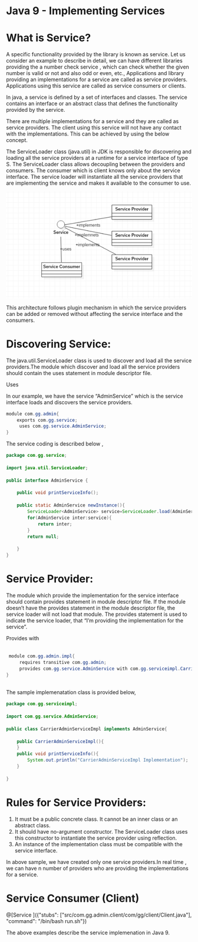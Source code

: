 # Java 9 - Implementing Services

# What is Service?

A specific functionality provided by the library is known as service. Let us consider an example to describe in detail, we can have different libraries providing the a number check service , which can check whether the given number is valid or not and also odd or even, etc., Applications and library providing an implementations for a service are called as service providers. Applications using this service are called as service consumers or clients.

In java, a service is defined by a set of interfaces and classes. The service contains an interface or an abstract class that defines the functionality provided by the service.

There are multiple implementations for a service and they are called as service providers. The client using this service will not have any contact with the implementations. This can be achieved by using the below concept.

The ServiceLoader class (java.util) in JDK is responsible for discovering and loading all the service providers at a runtime for a service interface of type S. The ServiceLoader class allows decoupling between the providers and consumers. The consumer which is client knows only about the service interface. The service loader will instantiate all the service providers that are implementing the service and makes it available to the consumer to use.

![Service Concept Diagram](https://github.com/GowthamGirithar/playground-FD7rwORR/blob/master/service.PNG)


This architecture follows plugin mechanism in which the service providers can be added or removed without affecting the service interface and the consumers.

# Discovering Service:

The java.util.ServiceLoader class is used to discover and load all the service providers.The module which discover and load all the service providers should contain the uses statement in module descriptor file.

 Uses <service-interface>

In our example, we have the service “AdminService” which is the service interface loads and discovers the service providers.

``` java
module com.gg.admin{
	exports com.gg.service;
	 uses com.gg.service.AdminService;
}

```
The service coding is described below ,
``` java
package com.gg.service;

import java.util.ServiceLoader;

public interface AdminService {
	
	public void printServiceInfo();
	
	public static AdminService newInstance(){
		ServiceLoader<AdminService> service=ServiceLoader.load(AdminService.class);
		for(AdminService inter:service){
			return inter;
		}
		return null;
		
	}
}
```

# Service Provider:

The module which provide the implementation for the service interface should contain provides statement in module descriptor file. If the module doesn’t have the provides statement in the module descriptor file, the service loader will not load that module. The provides statement is used to indicate the service loader, that “I’m providing the implementation for the service”.

 Provides <service-interface> with <service-implementation>

``` java

 module com.gg.admin.impl{
	 requires transitive com.gg.admin;
	 provides com.gg.service.AdminService with com.gg.serviceimpl.CarrierAdminServiceImpl;
}



```

The sample implemenatation class is provided below,

``` java
package com.gg.serviceimpl;

import com.gg.service.AdminService;

public class CarrierAdminServiceImpl implements AdminService{
	
	public CarrierAdminServiceImpl(){
	}
	public void printServiceInfo(){
		System.out.println("CarrierAdminServiceImpl Implementation");
	}
	
}

```
# Rules for Service Providers:

1.	It must be a public concrete class. It cannot be an inner class or an abstract class.
2.	It should have no-argument constructor. The ServiceLoader class uses this constructor to instantiate the service provider using reflection.
3.	An instance of the implementation class must be compatible with the service interface.

In above sample, we have created only one service providers.In real time , we can have n number of providers who are providing the implementations for a service.

# Service Consumer (Client)

@[Service ]({"stubs": ["src/com.gg.admin.client/com/gg/client/Client.java"], "command": "/bin/bash run.sh"})

The above examples describe the service implemenation in Java 9.


